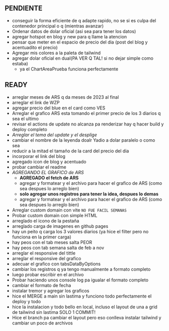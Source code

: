 ## PENDIENTE
- conseguir la forma eficiente de q adapte rapido, no se si es culpa del contenedor principal o q (mientras avanzar)
- Ordenar datos de dolar oficial (asi sea para tener los datos)
- agregar hotspot en blog y new para q llame la atencion
- pensar que meter en el espacio de precio del dia (post del blog y acentuadito el precio)
- Agregar mis colores a la paleta de tailwind
- agregar dolar oficial en dual(PA VER Q TAL! si no dejar simple como estaba) 
  - ya el ChartAreaPrueba funciona perfectamente

## READY
- arreglar meses de ARS q da meses de 2023 al final
- arreglar el link de WZP
- agregar precio del blue en el card como VES
- Arreglar el grafico ARS esta tomando el primer precio de los 3 diarios q sea el ultimo
- revisar el actions de update no alcanza pa renderizar hay q hacer build y deploy completo
- *Arreglar el tema del update y el desplige*
- cambiar el nombre de la leyenda doalr Yadio a dolar paralelo o como sea
- reducir a la mitad el tamaño de la card del precio del dia 
- incorporar el link del blog 
- agregado icon de blog y acentuado
- probar cambiar el readme
- *AGREGANDO EL GRAFICO de ARS*
  - **AGREGADO el fetch de ARS** 
  - agregar y formatear y el archivo para hacer el grafico de ARS (como sea despues lo arreglo bien) 
  - **solo agregar unos registros para tener la idea, despues lo demas**
  - agregar y formatear y el archivo para hacer el grafico de ARS (como sea despues lo arreglo bien)
- Arreglar custom domain con vite `NO FUE FACIL SEMANAS`
- Probar custom domain con simple HTML
- arreglado el icono de la pestaña
- arreglado carga de imagenes en github pages
- hay un peito q carga los 3 valores diarios (ya hice el filter pero no funciona en la primer carga)
- hay peos con el tab meses salta PEOR
- hay peos con tab semana salta de feb a nov
- arreglar el responsive del tittle
- arreglar el responsive del grafico
- adecuar el grafico con tabsDataByOptions
- cambiar los registros q ya tengo manualmente a formato completo
- luego probar escribir en el archivo
- Probar haciendo unos console log pa igualar el formato completo
- cambiar el formato de fecha
- instalar tremor y agregar los graficos
- hice el MERGE a main sin lastima y funciono todo perfectamente el deploy y todo
- hice la instalacion y todo bello en local, incluso el layout de una a grid de tailwind sin lastima SOLO 1 COMMIT!
- Hice el branch pa cambiar el layout pero eso conlleva instalar tailwind y cambiar un poco de archivos
